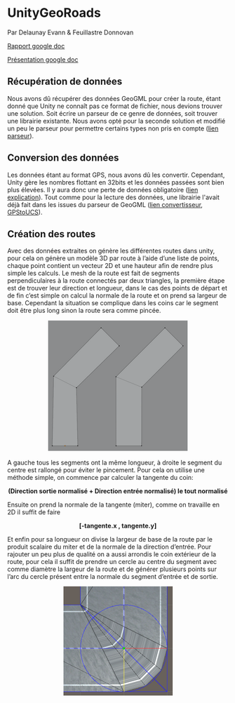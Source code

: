 # UnityGeoRoads

Par Delaunay Evann & Feuillastre Donnovan

[Rapport google doc](https://docs.google.com/document/d/1FmAm7-7gqJv9aSPK4r23yALgCN8vLrTkClIRi87-S0E/edit?usp=sharing)

[Présentation google doc](https://docs.google.com/presentation/d/10v7n7tFI3dTT6-j4kwbwoI0YFQ5D2lqAXltg3CUg26s/edit?usp=sharing)

## Récupération de données

Nous avons dû récupérer des données GeoGML pour créer la route, étant donné que Unity ne connaît pas ce format de fichier, nous devions trouver une solution. 
Soit écrire un parseur de ce genre de données, soit trouver une librairie existante. 
Nous avons opté pour la seconde solution et modifié un peu le parseur pour permettre certains types non pris en compte ([lien parseur](https://github.com/timokorkalainen/Unity-GeoJSONObject)).

## Conversion des données

Les données étant au format GPS, nous avons dû les convertir. 
Cependant, Unity gère les nombres flottant en 32bits et les données passées sont bien plus élevées. 
Il y aura donc une perte de données obligatoire ([lien explication](https://blog.mapbox.com/wgs84-precision-in-unity-world-space-687c7d574bb3)). 
Tout comme pour la lecture des données, une librairie l'avait déjà fait dans les issues du parseur de GeoGML ([lien convertisseur](https://github.com/MichaelTaylor3D/UnityGPSConverter), [GPStoUCS](Assets/Scripts/GPSEncoder/GPSEncoder.cs#L114)).

## Création des routes

Avec des données extraites on génère les différentes routes dans unity, pour cela on génère un modèle 3D par route à l’aide d’une liste de points, chaque point contient un vecteur 2D et une hauteur afin de rendre plus simple les calculs.
Le mesh de la route est fait de segments perpendiculaires à la route connectés par deux triangles, la première étape est de trouver leur direction et longueur, dans le cas des points de départ et de fin c’est simple on calcul la normale de la route et on prend sa largeur de base. Cependant la situation se complique dans les coins car le segment doit être plus long sinon la route sera comme pincée.

<p align="center">
    <img src="Images/parralelle_droite.png">
    </img>
</p>

A gauche tous les segments ont la même longueur, à droite le segment du centre est rallongé pour éviter le pincement. Pour cela on utilise une méthode simple, on commence par calculer la tangente du coin:

<p align="center">
    <b>
        (Direction sortie normalisé + Direction entrée normalisé) le tout normalisé
    </b>
</p>

Ensuite on prend la normale de la tangente (miter), comme on travaille en 2D il suffit de faire 

<p align="center">
    <b>
        [-tangente.x , tangente.y]
    </b>
</p>

Et enfin pour sa longueur on divise la largeur de base de la route par le produit scalaire du miter et de la normale de la direction d’entrée.
Pour rajouter un peu plus de qualité on a aussi arrondis le coin extérieur de la route, pour cela il suffit de prendre un cercle au centre du segment avec comme diamètre la largeur de la route et de générer plusieurs points sur l’arc du cercle présent entre la normale du segment d’entrée et de sortie.

<p align="center">
    <img src="Images/texture_flou.png">
    </img>
</p>
